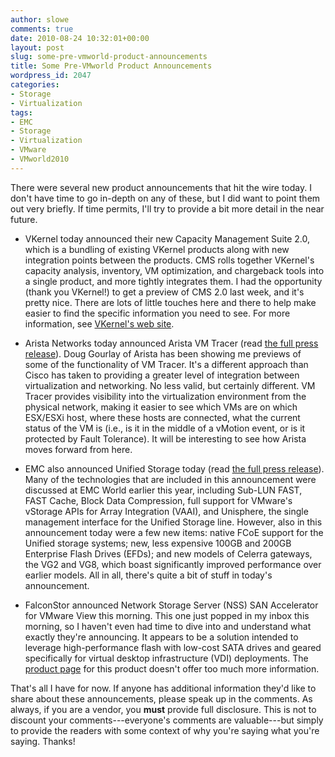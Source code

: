 ```yaml
---
author: slowe
comments: true
date: 2010-08-24 10:32:01+00:00
layout: post
slug: some-pre-vmworld-product-announcements
title: Some Pre-VMworld Product Announcements
wordpress_id: 2047
categories:
- Storage
- Virtualization
tags:
- EMC
- Storage
- Virtualization
- VMware
- VMworld2010
---
```


There were several new product announcements that hit the wire today. I don't have time to go in-depth on any of these, but I did want to point them out very briefly. If time permits, I'll try to provide a bit more detail in the near future.

* VKernel today announced their new Capacity Management Suite 2.0, which is a bundling of existing VKernel products along with new integration points between the products. CMS rolls together VKernel's capacity analysis, inventory, VM optimization, and chargeback tools into a single product, and more tightly integrates them. I had the opportunity (thank you VKernel!) to get a preview of CMS 2.0 last week, and it's pretty nice. There are lots of little touches here and there to help make easier to find the specific information you need to see. For more information, see [VKernel's web site](http://www.vkernel.com).

* Arista Networks today announced Arista VM Tracer (read [the full press release](http://www.aristanetworks.com/en/news/pressrelease/275-pr-20100824-01)). Doug Gourlay of Arista has been showing me previews of some of the functionality of VM Tracer. It's a different approach than Cisco has taken to providing a greater level of integration between virtualization and networking. No less valid, but certainly different. VM Tracer provides visibility into the virtualization environment from the physical network, making it easier to see which VMs are on which ESX/ESXi host, where these hosts are connected, what the current status of the VM is (i.e., is it in the middle of a vMotion event, or is it protected by Fault Tolerance). It will be interesting to see how Arista moves forward from here.

* EMC also announced Unified Storage today (read [the full press release](http://www.emc.com/about/news/press/2010/20100824-01.htm)). Many of the technologies that are included in this announcement were discussed at EMC World earlier this year, including Sub-LUN FAST, FAST Cache, Block Data Compression, full support for VMware's vStorage APIs for Array Integration (VAAI), and Unisphere, the single management interface for the Unified Storage line. However, also in this announcement today were a few new items: native FCoE support for the Unified storage systems; new, less expensive 100GB and 200GB Enterprise Flash Drives (EFDs); and new models of Celerra gateways, the VG2 and VG8, which boast significantly improved performance over earlier models. All in all, there's quite a bit of stuff in today's announcement.

* FalconStor announced Network Storage Server (NSS) SAN Accelerator for VMware View this morning. This one just popped in my inbox this morning, so I haven't even had time to dive into and understand what exactly they're announcing. It appears to be a solution intended to leverage high-performance flash with low-cost SATA drives and geared specifically for virtual desktop infrastructure (VDI) deployments. The [product page](http://www.falconstor.com/en/pages/?pn=VMwareViewAcceleration) for this product doesn't offer too much more information.

That's all I have for now. If anyone has additional information they'd like to share about these announcements, please speak up in the comments. As always, if you are a vendor, you **must** provide full disclosure. This is not to discount your comments---everyone's comments are valuable---but simply to provide the readers with some context of why you're saying what you're saying. Thanks!
